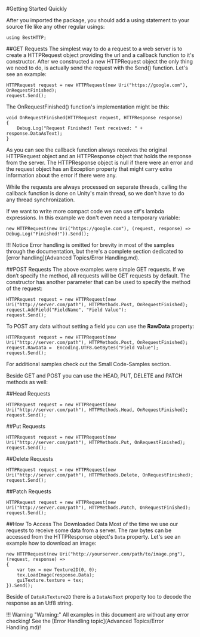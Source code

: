 #Getting Started Quickly

After you imported the package, you should add a using statement to your source file like any other regular usings:

```	
using BestHTTP;
```

##GET Requests
The simplest way to do a request to a web server is to create a HTTPRequest object providing the url and a callback function to it's constructor. After we constructed a new HTTPRequest object the only thing we need to do, is actually send the request with the Send() function. Let's see an example:

```language-csharp
HTTPRequest request = new HTTPRequest(new Uri("https://google.com"), OnRequestFinished);
request.Send();
```

The OnRequestFinished() function's implementation might be this:

```language-csharp
void OnRequestFinished(HTTPRequest request, HTTPResponse response)
{
	Debug.Log("Request Finished! Text received: " + response.DataAsText);
}
```

As you can see the callback function always receives the original HTTPRequest object and an HTTPResponse object that holds the response from the server. The HTTPResponse object is null if there were an error and the request object has an Exception property that might carry extra information about the error if there were any.

While the requests are always processed on separate threads, calling the callback function is done on Unity's main thread, so we don't have to do any thread synchronization.

If we want to write more compact code we can use c#'s lambda expressions. In this example we don't even need a temporary variable:

```language-csharp
new HTTPRequest(new Uri("https://google.com"), (request, response) =>
Debug.Log("Finished!")).Send();
```

!!! Notice
	Error handling is omitted for brevity in most of the samples through the documentation, but there's a complete section dedicated to [error handling](Advanced Topics/Error Handling.md).

##POST Requests
The above examples were simple GET requests. If we don’t specify the method, all requests will be GET requests by default. The constructor has another parameter that can be used to specify the method of the request:

```language-csharp
HTTPRequest request = new HTTPRequest(new Uri("http://server.com/path"), HTTPMethods.Post, OnRequestFinished);
request.AddField("FieldName", "Field Value");
request.Send();
```

To POST any data without setting a field you can use the **RawData** property:

```language-csharp
HTTPRequest request = new HTTPRequest(new Uri("http://server.com/path"), HTTPMethods.Post, OnRequestFinished);
request.RawData =  Encoding.UTF8.GetBytes("Field Value");
request.Send();
```

For additional samples check out the Small Code-Samples section.

Beside GET and POST you can use the HEAD, PUT, DELETE and PATCH methods as well:

##Head Requests

```language-csharp
HTTPRequest request = new HTTPRequest(new Uri("http://server.com/path"), HTTPMethods.Head, OnRequestFinished);
request.Send();
```

##Put Requests

```language-csharp
HTTPRequest request = new HTTPRequest(new Uri("http://server.com/path"), HTTPMethods.Put, OnRequestFinished);
request.Send();
```
##Delete Requests

```language-csharp
HTTPRequest request = new HTTPRequest(new Uri("http://server.com/path"), HTTPMethods.Delete, OnRequestFinished);
request.Send();
```

##Patch Requests

```language-csharp
HTTPRequest request = new HTTPRequest(new Uri("http://server.com/path"), HTTPMethods.Patch, OnRequestFinished);
request.Send();
```

##How To Access The Downloaded Data
Most of the time we use our requests to receive some data from a server. The raw bytes can be accessed from the HTTPResponse object's `Data` property. Let's see an example how to download an image:

```language-csharp
new HTTPRequest(new Uri("http://yourserver.com/path/to/image.png"), (request, response) =>
{
	var tex = new Texture2D(0, 0);
	tex.LoadImage(response.Data);
	guiTexture.texture = tex;
}).Send();
```

Beside of `DataAsTexture2D` there is a `DataAsText` property too to decode the response as an Utf8 string.

!!! Warning "Warning:"
	All examples in this document are without any error checking! See the [Error Handling topic](Advanced Topics/Error Handling.md)!
